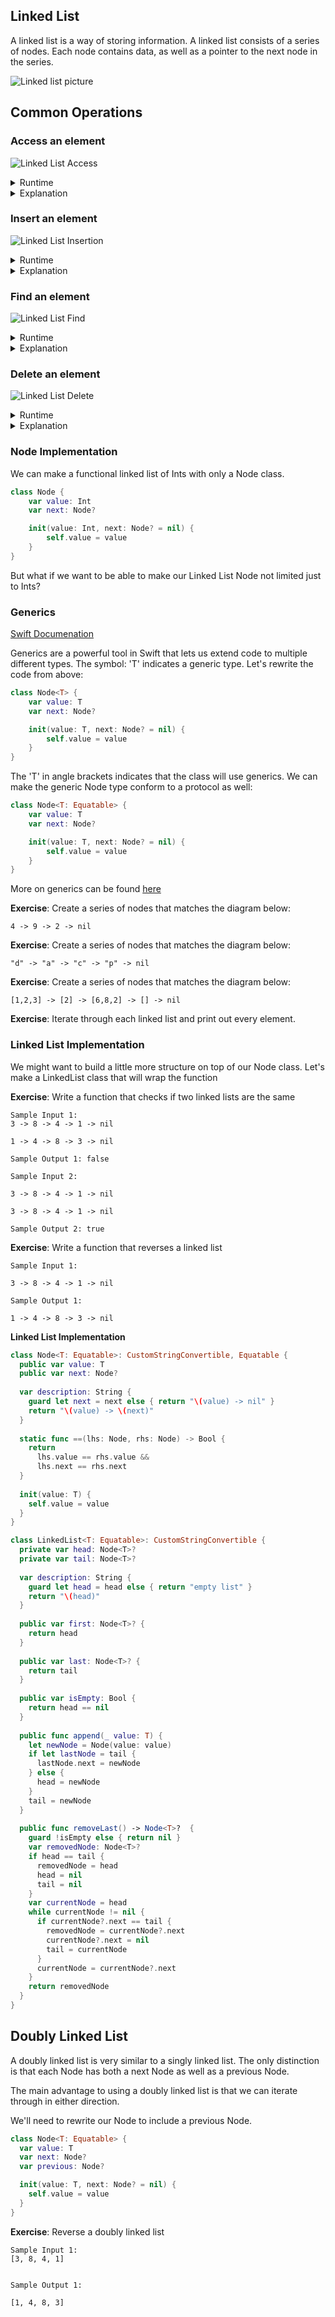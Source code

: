 
## Linked List


A linked list is a way of storing information.  A linked list consists of a series of nodes.  Each node contains data, as well as a pointer to the next node in the series.

![Linked list picture](https://upload.wikimedia.org/wikipedia/commons/6/6d/Singly-linked-list.svg)


## Common Operations

### Access an element

![Linked List Access](https://upload.wikimedia.org/wikipedia/commons/6/6d/Singly-linked-list.svg)

<details>
<summary>Runtime</summary>
O(n)
</details>

<details>
<summary>Explanation</summary>
In order to access the node at index 2, we need to   visit every node before it.
</details>  

### Insert an element

![Linked List Insertion](https://upload.wikimedia.org/wikipedia/commons/thumb/4/4b/CPT-LinkedLists-addingnode.svg/474px-CPT-LinkedLists-addingnode.svg.png)


<details>
<summary>Runtime</summary>
O(1)
</details>


<details>
<summary>Explanation</summary>
We can insert a node in constant time by changing the   pointer of the previous node to point to the new   node.
</details>  


### Find an element

![Linked List Find](https://upload.wikimedia.org/wikipedia/commons/6/6d/Singly-linked-list.svg)

<details>
<summary>Runtime</summary>
O(n)
</details>


<details>
<summary>Explanation</summary>
In order to find an element, we have to look at each   node in the linked list.
</details>


### Delete an element

![Linked List Delete](http://www.tech-faq.com/wp-content/uploads/2009/05/deleting-an-element-from-a-linear-linked-list.jpeg)


<details>
<summary>Runtime</summary>
O(1)
</details>


<details>
<summary>Explanation</summary>
We need to change the pointer of a node to the node   after the node we want to delete.
</details>


### Node Implementation

We can make a functional linked list of Ints with only a Node class.

```swift
class Node {
    var value: Int
    var next: Node?

    init(value: Int, next: Node? = nil) {
        self.value = value
    }
}
```

But what if we want to be able to make our Linked List Node not limited just to Ints?

### Generics

[Swift Documenation](https://developer.apple.com/library/content/documentation/Swift/Conceptual/Swift_Programming_Language/Generics.html)

Generics are a powerful tool in Swift that lets us extend code to multiple different types.  The symbol: 'T' indicates a generic type.  Let's rewrite the code from above:

```swift
class Node<T> {
    var value: T
    var next: Node?

    init(value: T, next: Node? = nil) {
        self.value = value
    }
}
```

The 'T' in angle brackets indicates that the class will use generics.  We can make the generic Node type conform to a protocol as well:

```swift
class Node<T: Equatable> {
    var value: T
    var next: Node?

    init(value: T, next: Node? = nil) {
        self.value = value
    }
}
```

More on generics can be found [here](https://github.com/joinpursuit/Pursuit-Core-iOS/blob/master/mvc-view-lifecycle/generics/README.md)

**Exercise**:  Create a series of nodes that matches the diagram below:

```
4 -> 9 -> 2 -> nil
```

**Exercise**:  Create a series of nodes that matches the diagram below:

```
"d" -> "a" -> "c" -> "p" -> nil
```

**Exercise**:  Create a series of nodes that matches the diagram below:

```
[1,2,3] -> [2] -> [6,8,2] -> [] -> nil
```


**Exercise**: Iterate through each linked list and print out every element.


### Linked List Implementation

We might want to build a little more structure on top of our Node class.  Let's make a LinkedList class that will wrap the function

**Exercise**: Write a function that checks if two linked lists are the same

```
Sample Input 1:
3 -> 8 -> 4 -> 1 -> nil

1 -> 4 -> 8 -> 3 -> nil

Sample Output 1: false

Sample Input 2:

3 -> 8 -> 4 -> 1 -> nil

3 -> 8 -> 4 -> 1 -> nil

Sample Output 2: true
```

**Exercise**: Write a function that reverses a linked list

```
Sample Input 1:

3 -> 8 -> 4 -> 1 -> nil

Sample Output 1:

1 -> 4 -> 8 -> 3 -> nil
```

**Linked List Implementation**  
  
```swift 
class Node<T: Equatable>: CustomStringConvertible, Equatable {
  public var value: T
  public var next: Node?
  
  var description: String {
    guard let next = next else { return "\(value) -> nil" }
    return "\(value) -> \(next)"
  }
  
  static func ==(lhs: Node, rhs: Node) -> Bool {
    return
      lhs.value == rhs.value &&
      lhs.next == rhs.next
  }
  
  init(value: T) {
    self.value = value
  }
}

class LinkedList<T: Equatable>: CustomStringConvertible {
  private var head: Node<T>?
  private var tail: Node<T>?
  
  var description: String {
    guard let head = head else { return "empty list" }
    return "\(head)"
  }
  
  public var first: Node<T>? {
    return head
  }
  
  public var last: Node<T>? {
    return tail
  }
  
  public var isEmpty: Bool {
    return head == nil
  }
  
  public func append(_ value: T) {
    let newNode = Node(value: value)
    if let lastNode = tail {
      lastNode.next = newNode
    } else {
      head = newNode
    }
    tail = newNode
  }
  
  public func removeLast() -> Node<T>?  {
    guard !isEmpty else { return nil }
    var removedNode: Node<T>?
    if head == tail {
      removedNode = head
      head = nil
      tail = nil
    }
    var currentNode = head
    while currentNode != nil {
      if currentNode?.next == tail {
        removedNode = currentNode?.next
        currentNode?.next = nil
        tail = currentNode
      }
      currentNode = currentNode?.next
    }
    return removedNode
  }
}
```

## Doubly Linked List

A doubly linked list is very similar to a singly linked list. The only distinction is that each Node has both a next Node as well as a previous Node.

The main advantage to using a doubly linked list is that we can iterate through in either direction.

We'll need to rewrite our Node to include a previous Node.

```swift
class Node<T: Equatable> {
  var value: T
  var next: Node?
  var previous: Node?

  init(value: T, next: Node? = nil) {
    self.value = value
  }
}
```

**Exercise**: Reverse a doubly linked list

```
Sample Input 1:
[3, 8, 4, 1]


Sample Output 1:

[1, 4, 8, 3]
```




